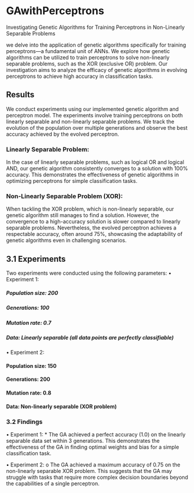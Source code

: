 # GAwithPerceptrons
Investigating Genetic Algorithms for Training Perceptrons in Non-Linearly Separable Problems

we delve into the application of genetic algorithms specifically for training perceptrons—a fundamental unit of ANNs. We explore how genetic algorithms can be utilized to train perceptrons to solve non-linearly separable problems, such as the XOR (exclusive OR) problem. Our investigation aims to analyze the efficacy of genetic algorithms in evolving perceptrons to achieve high accuracy in classification tasks.

## Results

We conduct experiments using our implemented genetic algorithm and perceptron model. The experiments involve training perceptrons on both linearly separable and non-linearly separable problems. We track the evolution of the population over multiple generations and observe the best accuracy achieved by the evolved perceptron.

### Linearly Separable Problem:
In the case of linearly separable problems, such as logical OR and logical AND, our genetic algorithm consistently converges to a solution with 100% accuracy. This demonstrates the effectiveness of genetic algorithms in optimizing perceptrons for simple classification tasks.

### Non-Linearly Separable Problem (XOR):
When tackling the XOR problem, which is non-linearly separable, our genetic algorithm still manages to find a solution. However, the convergence to a high-accuracy solution is slower compared to linearly separable problems. Nevertheless, the evolved perceptron achieves a respectable accuracy, often around 75%, showcasing the adaptability of genetic algorithms even in challenging scenarios.

## 3.1 Experiments
Two experiments were conducted using the following parameters:
•	Experiment 1:
##### Population size: 200
##### Generations: 100
##### Mutation rate: 0.7
##### Data: Linearly separable (all data points are perfectly classifiable)
•	Experiment 2:
#### Population size: 150
#### Generations: 200
#### Mutation rate: 0.8
#### Data: Non-linearly separable (XOR problem)

### 3.2 Findings
•	Experiment 1:
    *	The GA achieved a perfect accuracy (1.0) on the linearly separable data set within 3 generations. This demonstrates the effectiveness of the GA in finding optimal weights and bias for a simple classification task.
 
  
  
  
•	Experiment 2:
    o	The GA achieved a maximum accuracy of 0.75 on the non-linearly separable XOR problem. This suggests that the GA may struggle with tasks that require more complex decision boundaries beyond the capabilities of a single perceptron.
  

